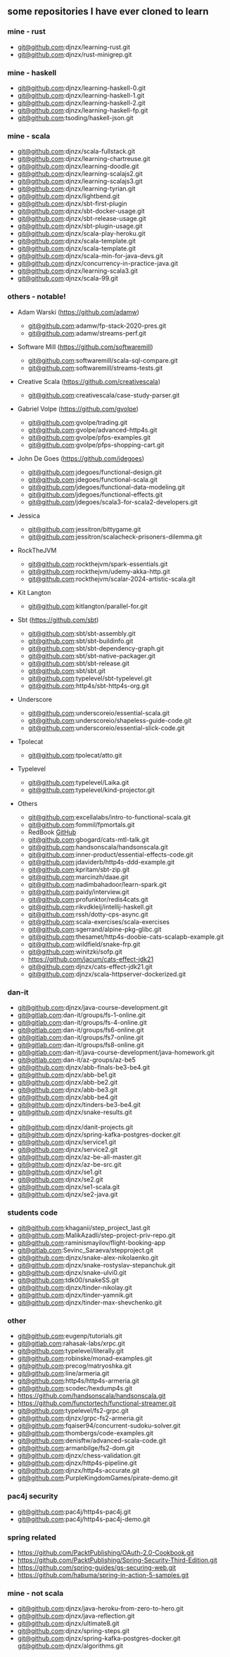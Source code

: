 ## some repositories I have ever cloned to learn

### mine - rust
- git@github.com:djnzx/learning-rust.git
- git@github.com:djnzx/rust-minigrep.git

### mine - haskell
- git@github.com:djnzx/learning-haskell-0.git
- git@github.com:djnzx/learning-haskell-1.git
- git@github.com:djnzx/learning-haskell-2.git
- git@github.com:djnzx/learning-haskell-fp.git
- git@github.com:tsoding/haskell-json.git

### mine - scala
- git@github.com:djnzx/scala-fullstack.git
- git@github.com:djnzx/learning-chartreuse.git
- git@github.com:djnzx/learning-doodle.git
- git@github.com:djnzx/learning-scalajs2.git
- git@github.com:djnzx/learning-scalajs3.git
- git@github.com:djnzx/learning-tyrian.git
- git@github.com:djnzx/lightbend.git
- git@github.com:djnzx/sbt-first-plugin
- git@github.com:djnzx/sbt-docker-usage.git
- git@github.com:djnzx/sbt-release-usage.git
- git@github.com:djnzx/sbt-plugin-usage.git
- git@github.com:djnzx/scala-play-heroku.git
- git@github.com:djnzx/scala-template.git
- git@github.com:djnzx/scala-template.git
- git@github.com:djnzx/scala-min-for-java-devs.git
- git@github.com:djnzx/concurrency-in-practice-java.git
- git@github.com:djnzx/learning-scala3.git
- git@github.com:djnzx/scala-99.git

### others - notable!
- Adam Warski (https://github.com/adamw)
  - git@github.com:adamw/fp-stack-2020-pres.git
  - git@github.com:adamw/streams-perf.git
- Software Mill (https://github.com/softwaremill)
  - git@github.com:softwaremill/scala-sql-compare.git
  - git@github.com:softwaremill/streams-tests.git
- Creative Scala (https://github.com/creativescala)
  - git@github.com:creativescala/case-study-parser.git
- Gabriel Volpe (https://github.com/gvolpe)
  - git@github.com:gvolpe/trading.git
  - git@github.com:gvolpe/advanced-http4s.git
  - git@github.com:gvolpe/pfps-examples.git
  - git@github.com:gvolpe/pfps-shopping-cart.git
- John De Goes (https://github.com/jdegoes)
  - git@github.com:jdegoes/functional-design.git
  - git@github.com:jdegoes/functional-scala.git
  - git@github.com/jdegoes/functional-data-modeling.git
  - git@github.com/jdegoes/functional-effects.git
  - git@github.com/jdegoes/scala3-for-scala2-developers.git
- Jessica
  - git@github.com:jessitron/bittygame.git
  - git@github.com:jessitron/scalacheck-prisoners-dilemma.git
- RockTheJVM
  - git@github.com:rockthejvm/spark-essentials.git
  - git@github.com:rockthejvm/udemy-akka-http.git
  - git@github.com:rockthejvm/scalar-2024-artistic-scala.git
- Kit Langton
  - git@github.com:kitlangton/parallel-for.git

- Sbt (https://github.com/sbt)
  - git@github.com:sbt/sbt-assembly.git
  - git@github.com:sbt/sbt-buildinfo.git
  - git@github.com:sbt/sbt-dependency-graph.git
  - git@github.com:sbt/sbt-native-packager.git
  - git@github.com:sbt/sbt-release.git
  - git@github.com:sbt/sbt.git
  - git@github.com:typelevel/sbt-typelevel.git
  - git@github.com:http4s/sbt-http4s-org.git

- Underscore
  - git@github.com:underscoreio/essential-scala.git
  - git@github.com:underscoreio/shapeless-guide-code.git
  - git@github.com:underscoreio/essential-slick-code.git
- Tpolecat
  - git@github.com:tpolecat/atto.git
- Typelevel
  - git@github.com:typelevel/Laika.git
  - git@github.com:typelevel/kind-projector.git
- Others
  - git@github.com:excellalabs/intro-to-functional-scala.git
  - git@github.com:fommil/fpmortals.git
  - RedBook [GitHub](git@github.com:fpinscala/fpinscala.git)
  - git@github.com:gbogard/cats-mtl-talk.git
  - git@github.com:handsonscala/handsonscala.git
  - git@github.com:inner-product/essential-effects-code.git
  - git@github.com:jdaviderb/http4s-ddd-example.git
  - git@github.com:kpritam/sbt-zip.git
  - git@github.com:marcinzh/daae.git
  - git@github.com:nadimbahadoor/learn-spark.git
  - git@github.com:paidy/interview.git
  - git@github.com:profunktor/redis4cats.git
  - git@github.com:rikvdkleij/intellij-haskell.git
  - git@github.com:rssh/dotty-cps-async.git
  - git@github.com:scala-exercises/scala-exercises
  - git@github.com:sgerrand/alpine-pkg-glibc.git
  - git@github.com:thesamet/http4s-doobie-cats-scalapb-example.git
  - git@github.com:wildfield/snake-frp.git
  - git@github.com:winitzki/sofp.git
  - https://github.com/jacum/cats-effect-jdk21
  - git@github.com:djnzx/cats-effect-jdk21.git
  - git@github.com:djnzx/scala-httpserver-dockerized.git

### dan-it
- git@github.com:djnzx/java-course-development.git
- git@gitlab.com:dan-it/groups/fs-1-online.git
- git@gitlab.com:dan-it/groups/fs-4-online.git
- git@gitlab.com:dan-it/groups/fs6-online.git
- git@gitlab.com:dan-it/groups/fs7-online.git
- git@gitlab.com:dan-it/groups/fs8-online.git
- git@gitlab.com:dan-it/java-course-development/java-homework.git
- git@gitlab.com:dan-it/az-groups/az-be5
- git@github.com:djnzx/abb-finals-be3-be4.git
- git@github.com:djnzx/abb-be1.git
- git@github.com:djnzx/abb-be2.git
- git@github.com:djnzx/abb-be3.git
- git@github.com:djnzx/abb-be4.git
- git@github.com:djnzx/tinders-be3-be4.git
- git@github.com:djnzx/snake-results.git
- 
- git@github.com:djnzx/danit-projects.git
- git@github.com:djnzx/spring-kafka-postgres-docker.git
- git@github.com:djnzx/service1.git
- git@github.com:djnzx/service2.git
- git@github.com:djnzx/az-be-all-master.git
- git@github.com:djnzx/az-be-src.git
- git@github.com:djnzx/se1.git
- git@github.com:djnzx/se2.git
- git@github.com:djnzx/se1-scala.git
- git@github.com:djnzx/se2-java.git

### students code
- git@github.com:khaganii/step_project_last.git
- git@github.com:MalikAzadli/step-project-priv-repo.git
- git@github.com:raminismayilov/flight-booking-app
- git@gitlab.com:Sevinc_Saraeva/stepproject.git
- git@github.com:djnzx/snake-alex-nikolaenko.git
- git@github.com:djnzx/snake-rostyslav-stepanchuk.git
- git@github.com:djnzx/snake-ulvi0.git
- git@github.com:tdk00/snakeSS.git
- git@github.com:djnzx/tinder-nikolay.git
- git@github.com:djnzx/tinder-yamnik.git
- git@github.com:djnzx/tinder-max-shevchenko.git

### other
- git@github.com:eugenp/tutorials.git
- git@gitlab.com:rahasak-labs/xrpc.git
- git@github.com:typelevel/literally.git
- git@github.com:robinske/monad-examples.git
- git@github.com:precog/matryoshka.git
- git@github.com:line/armeria.git
- git@github.com:http4s/http4s-armeria.git
- git@github.com:scodec/hexdump4s.git
- https://github.com/handsonscala/handsonscala.git
- https://github.com/functortech/functional-streamer.git
- git@github.com:typelevel/fs2-grpc.git
- git@github.com:djnzx/grpc-fs2-armeria.git
- git@github.com:fqaiser94/concurrent-sudoku-solver.git
- git@github.com:thombergs/code-examples.git
- git@github.com:denisftw/advanced-scala-code.git
- git@github.com:armanbilge/fs2-dom.git
- git@github.com:djnzx/chess-validation.git
- git@github.com:djnzx/http4s-pipeline.git
- git@github.com:djnzx/http4s-accurate.git
- git@github.com:PurpleKingdomGames/pirate-demo.git

### pac4j security
- git@github.com:pac4j/http4s-pac4j.git
- git@github.com:pac4j/http4s-pac4j-demo.git

### spring related
- https://github.com/PacktPublishing/OAuth-2.0-Cookbook.git
- https://github.com/PacktPublishing/Spring-Security-Third-Edition.git
- https://github.com/spring-guides/gs-securing-web.git
- https://github.com/habuma/spring-in-action-5-samples.git

### mine - not scala
- git@github.com:djnzx/java-heroku-from-zero-to-hero.git
- git@github.com:djnzx/java-reflection.git
- git@github.com:djnzx/ultimate8.git
- git@github.com:djnzx/spring-steps.git
- git@github.com:djnzx/spring-kafka-postgres-docker.git
  git@github.com:djnzx/algorithms.git
